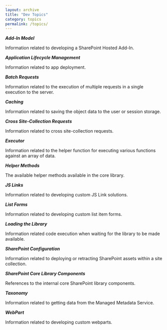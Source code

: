 ```yaml
---
layout: archive
title: "Dev Topics"
category: topics
permalink: /topics/
---
```

**_Add-In Model_**

Information related to developing a SharePoint Hosted Add-In.

**_Application Lifecycle Management_**

Information related to app deployment.

**_Batch Requests_**

Information related to the execution of multiple requests in a single execution to the server.

**_Caching_**

Information related to saving the object data to the user or session storage.

**_Cross Site-Collection Requests_**

Information related to cross site-collection requests.

**_Executor_**

Information related to the helper function for executing various functions against an array of data.

**_Helper Methods_**

The available helper methods available in the core library.

**_JS Links_**

Information related to developing custom JS Link solutions.

**_List Forms_**

Information related to developing custom list item forms.

**_Loading the Library_**

Information related code execution when waiting for the library to be made available.

**_SharePoint Configuration_**

Information related to deploying or retracting SharePoint assets within a site collection.

**_SharePoint Core Library Components_**

References to the internal core SharePoint library components.

**_Taxonomy_**

Information related to getting data from the Managed Metadata Service.

**_WebPart_**

Information related to developing custom webparts.